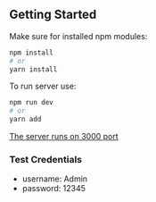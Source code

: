 ## Getting Started

Make sure for installed npm modules:

```bash
npm install
# or
yarn install
```

To run server use:

```bash
npm run dev
# or
yarn add
```

[The server runs on 3000 port](http://localhost:3000)

### Test Credentials

- username: Admin
- password: 12345
